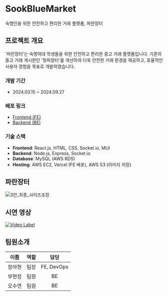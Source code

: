 # SookBlueMarket
숙명인을 위한 안전하고 편리한 거래 플랫폼, 파란장터 

## 프로젝트 개요
'파란장터'는 숙명여대 학생들을 위한 안전하고 편리한 중고 거래 플랫폼입니다. 기존의 중고 거래 게시판인 '청파장터'를 개선하여 더욱 안전한 거래 환경을 제공하고, 효율적인 사용자 경험을 목표로 개발하였습니다.

### 개발 기간
- 2024.03.15 ~ 2024.09.27

### 배포 링크
- [Frontend (FE)](https://www.paranmarket.shop/)
- [Backend (BE)](https://api.paranmarket.shop/)

### 기술 스택
- **Frontend**: React.js, HTML, CSS, Socket.io, MUI
- **Backend**: Node.js, Express, Socket.io
- **Database**: MySQL (AWS RDS)
- **Hosting**: AWS EC2, Vercel (FE 배포), AWS S3 (이미지 저장)

## 파란장터
![3안_최종_사이즈조정](https://github.com/user-attachments/assets/05c00ef2-a344-4757-84e2-ea6c9e628d92)

## 시연 영상
[![Video Label](http://img.youtube.com/vi/NExNRMsGVTk/0.jpg)](https://youtu.be/NExNRMsGVTk)

## 팀원소개
| 이름      | 역할   | 담당      |
| :-----------: | :------------: | :------------: |
| 장아현   | 팀장    | FE, DevOps |
| 부현정   | 팀원    | BE         |
| 오수연   | 팀원    | BE         |

